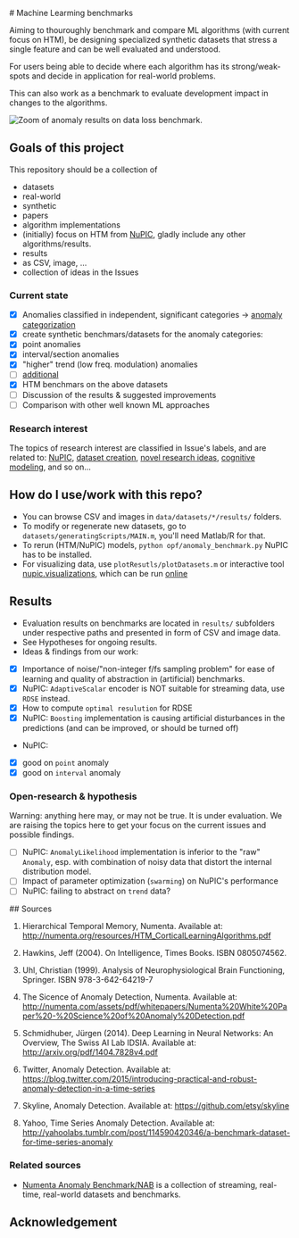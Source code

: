 # Machine Learming benchmarks

Aiming to thouroughly benchmark and compare ML algorithms (with current focus on HTM), be designing specialized synthetic datasets that stress a single feature and can be well evaluated and understood. 

For users being able to decide where each algorithm has its strong/weak-spots and decide in application for real-world problems. 

This can also work as a benchmark to evaluate development impact in changes to the algorithms. 

![Zoom of anomaly results on data loss benchmark.](https://raw.githubusercontent.com/breznak/neural.benchmark/doc_goals/data/datasets/synthetic/anomalySection/dataLoss/results/zoom_results.png)

## Goals of this project

This repository should be a collection of
* datasets
 * real-world
 * synthetic
* papers
* algorithm implementations
 * (initially) focus on HTM from [NuPIC](https://github.com/numenta/nupic), gladly include any other algorithms/results.
* results
 * as CSV, image, ...
* collection of ideas in the Issues

### Current state

- [x] Anomalies classified in independent, significant categories -> [anomaly categorization](https://github.com/breznak/neural.benchmark/issues/2)
- [x] create synthetic benchmars/datasets for the anomaly categories:
 - [x] point anomalies
 - [x] interval/section anomalies
 - [x] "higher" trend (low freq. modulation) anomalies
 - [ ] [additional](https://github.com/breznak/neural.benchmark/labels/dataset)
- [x] HTM benchmars on the above datasets
 - [ ] Discussion of the results & suggested improvements
 - [ ] Comparison with other well known ML approaches

### Research interest

The topics of research interest are classified in Issue's labels, and are related to: [NuPIC](https://github.com/breznak/neural.benchmark/labels/nupic), [dataset creation](https://github.com/breznak/neural.benchmark/labels/dataset), [novel research ideas](https://github.com/breznak/neural.benchmark/labels/research), [cognitive modeling](https://github.com/breznak/neural.benchmark/labels/cognitive), and so on...


## How do I use/work with this repo?

* You can browse CSV and images in `data/datasets/*/results/` folders.
* To modify or regenerate new datasets, go to `datasets/generatingScripts/MAIN.m`, you'll need Matlab/R for that.
* To rerun (HTM/NuPIC) models, `python opf/anomaly_benchmark.py` NuPIC has to be installed.
* For visualizing data, use `plotResutls/plotDatasets.m` or interactive tool [nupic.visualizations](https://github.com/nupic-community/nupic.visualizations), which can be run [online](https://nupic-visualizations.firebaseapp.com/)


## Results

* Evaluation results on benchmarks are located in `results/` subfolders under respective paths and presented in form of CSV and image data. 
* See Hypotheses for ongoing results. 
* Ideas & findings from our work:
 - [x] Importance of noise/"non-integer f/fs sampling problem" for ease of learning and quality of abstraction in (artificial) benchmarks.
 - [x] NuPIC: `AdaptiveScalar` encoder is NOT suitable for streaming data, use `RDSE` instead. 
  - [x] How to compute `optimal resulution` for RDSE
 - [x] NuPIC: `Boosting` implementation is causing artificial disturbances in the predictions (and can be improved, or should be turned off)
 - NuPIC:
  - [x] good on `point` anomaly
  - [x] good on `interval` anomaly

### Open-research & hypothesis 

Warning: anything here may, or may not be true. It is under evaluation. We are raising the topics here to get your focus on the current issues and possible findings. 

- [ ] NuPIC: `AnomalyLikelihood` implementation is inferior to the "raw" `Anomaly`, esp. with combination of noisy data that distort the internal distribution model. 
- [ ] Impact of parameter optimization (`swarming`) on NuPIC's performance
- [ ] NuPIC: failing to abstract on `trend` data?

## Sources

1.	Hierarchical Temporal Memory, Numenta. Available at: http://numenta.org/resources/HTM_CorticalLearningAlgorithms.pdf

2.	Hawkins, Jeff (2004). On Intelligence, Times Books. ISBN 0805074562.

3.	Uhl, Christian (1999). Analysis of Neurophysiological Brain Functioning, Springer. ISBN 978-3-642-64219-7

4.	The Sicence of Anomaly Detection, Numenta. Available at: http://numenta.com/assets/pdf/whitepapers/Numenta%20White%20Paper%20-%20Science%20of%20Anomaly%20Detection.pdf

5.	Schmidhuber, Jürgen (2014). Deep Learning in Neural Networks: An Overview, The Swiss AI Lab IDSIA. Available at: http://arxiv.org/pdf/1404.7828v4.pdf

6.	Twitter, Anomaly Detection. Available at: https://blog.twitter.com/2015/introducing-practical-and-robust-anomaly-detection-in-a-time-series

7.	Skyline, Anomaly Detection. Available at: https://github.com/etsy/skyline

8.	Yahoo, Time Series Anomaly Detection. Available at: http://yahoolabs.tumblr.com/post/114590420346/a-benchmark-dataset-for-time-series-anomaly

### Related sources

* [Numenta Anomaly Benchmark/NAB](https://github.com/numenta/NAB) is a collection of streaming, real-time, real-world datasets and benchmarks.



## Acknowledgement

